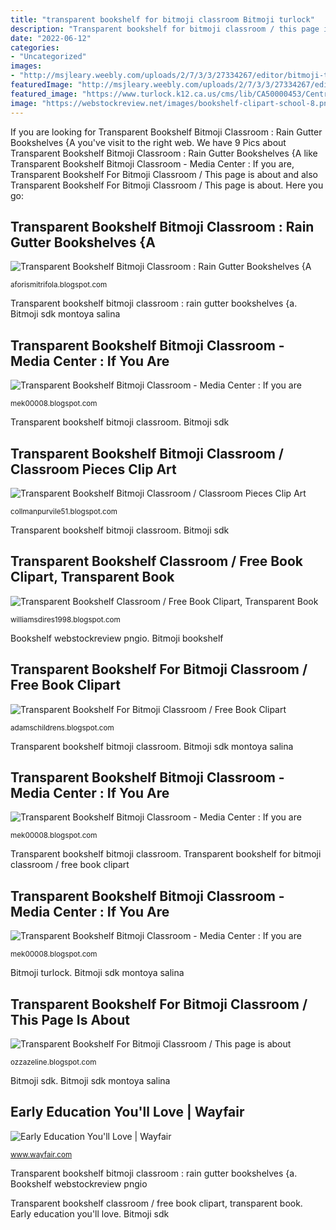 ```yaml
---
title: "transparent bookshelf for bitmoji classroom Bitmoji turlock"
description: "Transparent bookshelf for bitmoji classroom / this page is about"
date: "2022-06-12"
categories:
- "Uncategorized"
images:
- "http://msjleary.weebly.com/uploads/2/7/3/3/27334267/editor/bitmoji-thumbsup.png?250"
featuredImage: "http://msjleary.weebly.com/uploads/2/7/3/3/27334267/editor/bitmoji-thumbsup.png?250"
featured_image: "https://www.turlock.k12.ca.us/cms/lib/CA50000453/Centricity/Domain/1298/JennyBitmoji.png"
image: "https://webstockreview.net/images/bookshelf-clipart-school-8.png"
---
```


If you are looking for Transparent Bookshelf Bitmoji Classroom : Rain Gutter Bookshelves {A you've visit to the right web. We have 9 Pics about Transparent Bookshelf Bitmoji Classroom : Rain Gutter Bookshelves {A like Transparent Bookshelf Bitmoji Classroom - Media Center : If you are, Transparent Bookshelf For Bitmoji Classroom / This page is about and also Transparent Bookshelf For Bitmoji Classroom / This page is about. Here you go:

## Transparent Bookshelf Bitmoji Classroom : Rain Gutter Bookshelves {A

![Transparent Bookshelf Bitmoji Classroom : Rain Gutter Bookshelves {A](https://sdk.bitmoji.com/render/panel/f3af4143-e643-41dd-8d37-d6b376955106-3d4d9d40-0630-4636-a412-ad707e1668eb-v1.png?transparent=1&amp;palette=1 "Transparent bookshelf bitmoji classroom")

<small>aforismitrifola.blogspot.com</small>

Transparent bookshelf bitmoji classroom : rain gutter bookshelves {a. Bitmoji sdk montoya salina

## Transparent Bookshelf Bitmoji Classroom - Media Center : If You Are

![Transparent Bookshelf Bitmoji Classroom - Media Center : If you are](https://sdk.bitmoji.com/render/panel/f3af4143-e643-41dd-8d37-d6b376955106-d8b32050-364c-42b4-8080-94065a14a2cf-v1.png?transparent=1&amp;palette=1 "Transparent bookshelf classroom / free book clipart, transparent book")

<small>mek00008.blogspot.com</small>

Transparent bookshelf bitmoji classroom. Bitmoji sdk

## Transparent Bookshelf Bitmoji Classroom / Classroom Pieces Clip Art

![Transparent Bookshelf Bitmoji Classroom / Classroom Pieces Clip Art](http://mplatintechnology.weebly.com/uploads/2/1/7/6/21765234/5cdb5977-b8b9-4261-9f98-deef7c1bedee-a701795d-39d0-43ea-803f-3fe10c80e6e9-v1_orig.png "Bitmoji weebly")

<small>collmanpurvile51.blogspot.com</small>

Transparent bookshelf bitmoji classroom. Bitmoji sdk

## Transparent Bookshelf Classroom / Free Book Clipart, Transparent Book

![Transparent Bookshelf Classroom / Free Book Clipart, Transparent Book](https://webstockreview.net/images/bookshelf-clipart-school-8.png "Transparent bookshelf bitmoji classroom")

<small>williamsdires1998.blogspot.com</small>

Bookshelf webstockreview pngio. Bitmoji bookshelf

## Transparent Bookshelf For Bitmoji Classroom / Free Book Clipart

![Transparent Bookshelf For Bitmoji Classroom / Free Book Clipart](https://www.turlock.k12.ca.us/cms/lib/CA50000453/Centricity/Domain/1298/JennyBitmoji.png "Transparent bookshelf bitmoji classroom")

<small>adamschildrens.blogspot.com</small>

Transparent bookshelf bitmoji classroom. Bitmoji sdk montoya salina

## Transparent Bookshelf Bitmoji Classroom - Media Center : If You Are

![Transparent Bookshelf Bitmoji Classroom - Media Center : If you are](https://webstockreview.net/images/bookshelf-clipart-transparent-19.png "Bitmoji weebly")

<small>mek00008.blogspot.com</small>

Transparent bookshelf bitmoji classroom. Transparent bookshelf for bitmoji classroom / free book clipart

## Transparent Bookshelf Bitmoji Classroom - Media Center : If You Are

![Transparent Bookshelf Bitmoji Classroom - Media Center : If you are](https://sdk.bitmoji.com/render/panel/2af24209-ea90-4912-9223-4c54c650559a-a07f5ebd-52e8-4243-a4fb-133153d97b59-v1.png?transparent=1&amp;palette=1 "Transparent bookshelf for bitmoji classroom / free book clipart")

<small>mek00008.blogspot.com</small>

Bitmoji turlock. Bitmoji sdk montoya salina

## Transparent Bookshelf For Bitmoji Classroom / This Page Is About

![Transparent Bookshelf For Bitmoji Classroom / This page is about](http://msjleary.weebly.com/uploads/2/7/3/3/27334267/editor/bitmoji-thumbsup.png?250 "Bitmoji sdk")

<small>ozzazeline.blogspot.com</small>

Bitmoji sdk. Bitmoji sdk montoya salina

## Early Education You&#039;ll Love | Wayfair

![Early Education You&#039;ll Love | Wayfair](https://secure.img1-fg.wfcdn.com/im/16511098/resize-h260-w260^compr-r85^transparent/3002/30024831/default_name.png "Transparent bookshelf bitmoji classroom : rain gutter bookshelves {a")

<small>www.wayfair.com</small>

Transparent bookshelf bitmoji classroom : rain gutter bookshelves {a. Bookshelf webstockreview pngio

Transparent bookshelf classroom / free book clipart, transparent book. Early education you&#039;ll love. Bitmoji sdk
